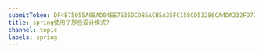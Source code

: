 ```yaml
---
submitToken: DF4E75055A0BAD04EE7635DCDB5ACB5A35FC158CD53286CA4DA232FD72A03E7E
title: spring使用了那些设计模式?
channel: topic
labels: spring
---
```



